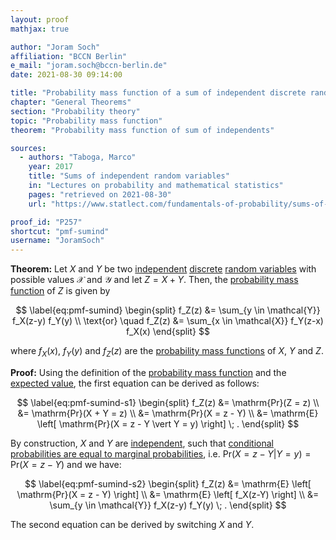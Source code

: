 ```yaml
---
layout: proof
mathjax: true

author: "Joram Soch"
affiliation: "BCCN Berlin"
e_mail: "joram.soch@bccn-berlin.de"
date: 2021-08-30 09:14:00

title: "Probability mass function of a sum of independent discrete random variables"
chapter: "General Theorems"
section: "Probability theory"
topic: "Probability mass function"
theorem: "Probability mass function of sum of independents"

sources:
  - authors: "Taboga, Marco"
    year: 2017
    title: "Sums of independent random variables"
    in: "Lectures on probability and mathematical statistics"
    pages: "retrieved on 2021-08-30"
    url: "https://www.statlect.com/fundamentals-of-probability/sums-of-independent-random-variables"

proof_id: "P257"
shortcut: "pmf-sumind"
username: "JoramSoch"
---
```



**Theorem:** Let $X$ and $Y$ be two [independent](/D/ind) [discrete](/D/rvar-disc) [random variables](/D/rvar) with possible values $\mathcal{X}$ and $\mathcal{Y}$ and let $Z = X + Y$. Then, the [probability mass function](/D/pmf) of $Z$ is given by

$$ \label{eq:pmf-sumind}
\begin{split}
f_Z(z) &= \sum_{y \in \mathcal{Y}} f_X(z-y) f_Y(y)  \\
\text{or} \quad f_Z(z) &= \sum_{x \in \mathcal{X}} f_Y(z-x) f_X(x)
\end{split}
$$

where $f_X(x)$, $f_Y(y)$ and $f_Z(z)$ are the [probability mass functions](/D/pmf) of $X$, $Y$ and $Z$.


**Proof:** Using the definition of the [probability mass function](/D/pmf) and the [expected value](/D/mean), the first equation can be derived as follows:

$$ \label{eq:pmf-sumind-s1}
\begin{split}
f_Z(z) &= \mathrm{Pr}(Z = z) \\
&= \mathrm{Pr}(X + Y = z) \\
&= \mathrm{Pr}(X = z - Y) \\
&= \mathrm{E} \left[ \mathrm{Pr}(X = z - Y \vert Y = y) \right] \; .
\end{split}
$$

By construction, $X$ and $Y$ are [independent](/D/ind), such that [conditional probabilities are equal to marginal probabilities](/P/prob-ind), i.e. $\mathrm{Pr}(X = z - Y \vert Y = y) = \mathrm{Pr}(X = z - Y)$ and we have:

$$ \label{eq:pmf-sumind-s2}
\begin{split}
f_Z(z) &= \mathrm{E} \left[ \mathrm{Pr}(X = z - Y) \right] \\
&= \mathrm{E} \left[ f_X(z-Y) \right] \\
&= \sum_{y \in \mathcal{Y}} f_X(z-y) f_Y(y) \; .
\end{split}
$$

The second equation can be derived by switching $X$ and $Y$.